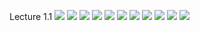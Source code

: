 Lecture 1.1
![](https://github.com/joeyjon123/Ethics19Spring2020/blob/master/1.1.01%20What%20Do%20Deontologists%20Believe.png)
![](https://github.com/joeyjon123/Ethics19Spring2020/blob/master/1.1.02%20Ethical%20Inventory.png)
![](https://github.com/joeyjon123/Ethics19Spring2020/blob/master/1.1.03%20Deontology.png)
![](https://github.com/joeyjon123/Ethics19Spring2020/blob/master/1.1.04%20Rule%20Deontologies.png)
![](https://github.com/joeyjon123/Ethics19Spring2020/blob/master/1.1.05%20The%20Role%20of%20Authorities%20for%20Rules.png)
![](https://github.com/joeyjon123/Ethics19Spring2020/blob/master/1.1.06%20Divine%20Command%20Theory.png)
![](https://github.com/joeyjon123/Ethics19Spring2020/blob/master/1.1.07%20Authority%20and%20Source%20of%20Rules%201.png)
![](https://github.com/joeyjon123/Ethics19Spring2020/blob/master/1.1.08%20Authority%20and%20Source%20of%20Rules%202.png)
![](https://github.com/joeyjon123/Ethics19Spring2020/blob/master/1.1.09%20Boundaries%20of%20Rules%2C%20Rights%2C%20and%20Duties.png)
![](https://github.com/joeyjon123/Ethics19Spring2020/blob/master/1.1.10%20Simple%20Deontologies.png)
![](https://github.com/joeyjon123/Ethics19Spring2020/blob/master/1.1.11%20Rights%20vs%20Duties.png)
